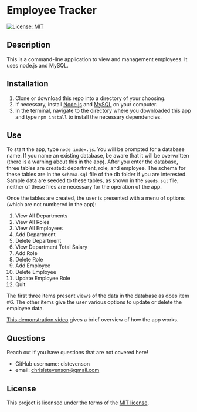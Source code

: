 # Employee Tracker

[![License: MIT](https://img.shields.io/badge/License-MIT-yellow.svg)](https://opensource.org/licenses/MIT)

## Description
This is a command-line application to view and management employees. It uses node.js and MySQL.

## Installation
1. Clone or download this repo into a directory of your choosing.
2. If necessary, install [Node.js](https://nodejs.org/en) and [MySQL](https://www.mysql.com) on your computer.
3. In the terminal, navigate to the directory where you downloaded this app and type `npm install` to install the necessary dependencies.

## Use
To start the app, type `node index.js`. You will be prompted for a database name. If you name an existing database, be aware that it will be overwritten (there is a warning about this in the app). After you enter the database, three tables are created: department, role, and employee. The schema for these tables are in the `schema.sql` file of the db folder if you are interested. Sample data are seeded to these tables, as shown in the `seeds.sql` file; neither of these files are necessary for the operation of the app.

Once the tables are created, the user is presented with a menu of options (which are not numbered in the app):

1. View All Departments
1. View All Roles
1. View All Employees
1. Add Department
1. Delete Department
1. View Department Total Salary
1. Add Role
1. Delete Role
1. Add Employee
1. Delete Employee
1. Update Employee Role
1. Quit

The first three items present views of the data in the database as does item #6. The other items give the user various options to update or delete the employee data.

[This demonstration video](https://youtu.be/tFSILox2Yu4) gives a brief overview of how the app works.

## Questions
Reach out if you have questions that are not covered here!

- GitHub username: clstevenson
- email: chrislstevenson@gmail.com

## License
This project is licensed under the terms of the [MIT license](https://opensource.org/licenses/MIT).
